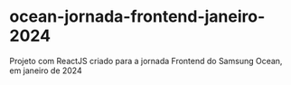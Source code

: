 # ocean-jornada-frontend-janeiro-2024
Projeto com ReactJS criado para a jornada Frontend do Samsung Ocean, em janeiro de 2024

